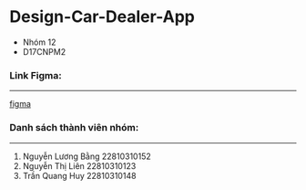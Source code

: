 # Design-Car-Dealer-App
- Nhóm 12
- D17CNPM2

### Link Figma:
---
[figma](https://www.figma.com/file/6Ym1aB06s77pI6rkFhUDG1/Car-Dealer-App-UI-Design-(Community)?type=design&node-id=6-25&mode=design&t=DcoGIQPXvZzDwyJv-0)

### Danh sách thành viên nhóm: 
---
1. Nguyễn Lương Bằng 22810310152
2. Nguyễn Thị Liên 22810310123
3. Trần Quang Huy 22810310148

